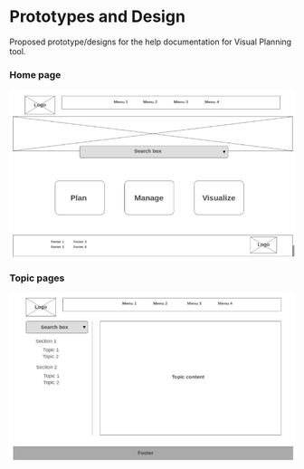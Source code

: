 # Prototypes and Design

Proposed prototype/designs for the help documentation for Visual Planning tool.

### Home page
![](/assets/HomePage.PNG)

### Topic pages
![](/assets/TopicPages.PNG)
